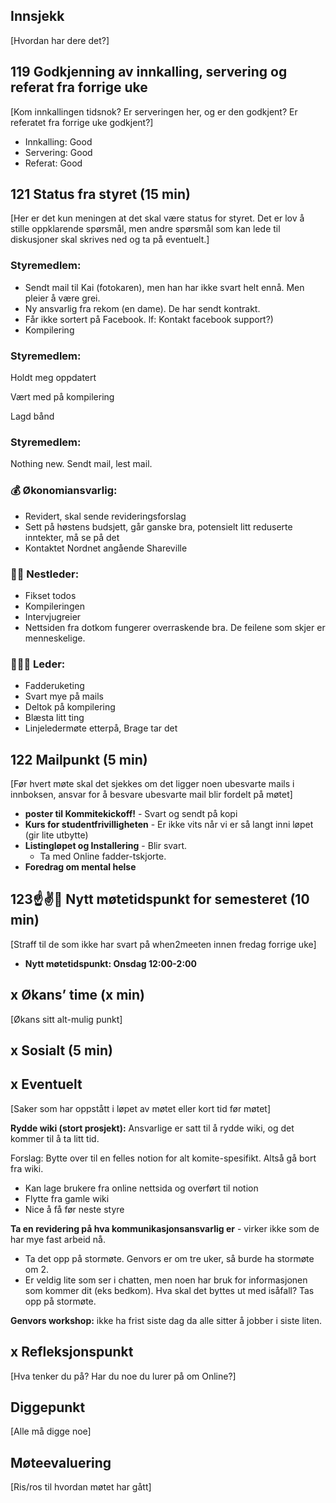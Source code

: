 ## Innsjekk

[Hvordan har dere det?]

## 119 Godkjenning av innkalling, servering og referat fra forrige uke

[Kom innkallingen tidsnok? Er serveringen her, og er den godkjent? Er referatet fra forrige uke godkjent?]

- Innkalling: Good
- Servering: Good
- Referat: Good

## 121 Status fra styret (15 min)

[Her er det kun meningen at det skal være status for styret. Det er lov å stille oppklarende spørsmål, men andre spørsmål som kan lede til diskusjoner skal skrives ned og ta på eventuelt.]

### **Styremedlem**:

- Sendt mail til Kai (fotokaren), men han har ikke svart helt ennå. Men pleier å være grei.
- Ny ansvarlig fra rekom (en dame). De har sendt kontrakt.
- Får ikke sortert på Facebook. lf: Kontakt facebook support?)
- Kompilering

### **Styremedlem**:

Holdt meg oppdatert

Vært med på kompilering

Lagd bånd

### **Styremedlem**:

Nothing new. Sendt mail, lest mail.

### **💰** Økonomiansvarlig:

- Revidert, skal sende revideringsforslag
- Sett på høstens budsjett, går ganske bra, potensielt litt reduserte inntekter, må se på det
- Kontaktet Nordnet angående Shareville

### 👨🏼 Nestleder:

- Fikset todos
- Kompileringen
- Intervjugreier
- Nettsiden fra dotkom fungerer overraskende bra. De feilene som skjer er menneskelige.

### 🧔🏼‍♂️ Leder:

- Fadderuketing
- Svart mye på mails
- Deltok på kompilering
- Blæsta litt ting
- Linjeledermøte etterpå, Brage tar det

## 122 Mailpunkt (5 min)

[Før hvert møte skal det sjekkes om det ligger noen ubesvarte mails i innboksen, ansvar for å besvare ubesvarte mail blir fordelt på møtet]

- **poster til Kommitekickoff!** - Svart og sendt på kopi
- **Kurs for studentfrivilligheten** - Er ikke vits når vi er så langt inni løpet (gir lite utbytte)
- **Listingløpet og Installering** - Blir svart.
    - Ta med Online fadder-tskjorte.
- **Foredrag om mental helse**

## 123☝️✌️🤟 Nytt møtetidspunkt for semesteret (10 min)

[Straff til de som ikke har svart på when2meeten innen fredag forrige uke]

- **Nytt møtetidspunkt: Onsdag 12:00-2:00**

## x Økans’ time (x min)

[Økans sitt alt-mulig punkt]

## x Sosialt (5 min)

## x Eventuelt

[Saker som har oppstått i løpet av møtet eller kort tid før møtet]

**Rydde wiki (stort prosjekt):**
Ansvarlige er satt til å rydde wiki, og det kommer til å ta litt tid.

Forslag:
Bytte over til en felles notion for alt komite-spesifikt. Altså gå bort fra wiki.

- Kan lage brukere fra online nettsida og overført til notion
- Flytte fra gamle wiki
- Nice å få før neste styre

**Ta en revidering på hva kommunikasjonsansvarlig er** - virker ikke som de har mye fast arbeid nå.

- Ta det opp på stormøte. Genvors er om tre uker, så burde ha stormøte om 2.
- Er veldig lite som ser i chatten, men noen har bruk for informasjonen som kommer dit (eks bedkom). Hva skal det byttes ut med isåfall? Tas opp på stormøte.

**Genvors workshop:** ikke ha frist siste dag da alle sitter å jobber i siste liten.

## x Refleksjonspunkt

[Hva tenker du på? Har du noe du lurer på om Online?]

## Diggepunkt

[Alle må digge noe]

## Møteevaluering

[Ris/ros til hvordan møtet har gått]